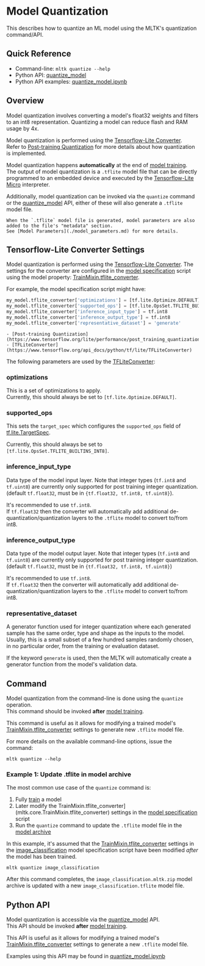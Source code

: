 # Model Quantization

This describes how to quantize an ML model using the MLTK's quantization command/API.

## Quick Reference

- Command-line: `mltk quantize --help`
- Python API: [quantize_model](mltk.core.quantize_model)
- Python API examples: [quantize_model.ipynb](../../mltk/examples/quantize_model.ipynb)


## Overview

Model quantization involves converting a model's float32 weights and filters to an int8 representation.
Quantizing a model can reduce flash and RAM usage by 4x.

Model quantization is performed using the [Tensorflow-Lite Converter](https://www.tensorflow.org/lite/convert).  
Refer to [Post-training Quantization](https://www.tensorflow.org/lite/performance/post_training_quantization)
for more details about how quantization is implemented.

Model quantization happens __automatically__ at the end of [model training](./model_training.md).  
The output of model quantization is a `.tflite` model file that can be directly programmed to an
embedded device and executed by the [Tensorflow-Lite Micro](https://github.com/tensorflow/tflite-micro) interpreter.

Additionally, model quantization can be invoked via the `quantize` command or the [quantize_model](mltk.core.quantize_model) API,
either of these will also generate a `.tflite` model file.

```{note}
When the `.tflite` model file is generated, model parameters are also added to the file's "metadata" section.
See [Model Parameters](./model_parameters.md) for more details.
```


## Tensorflow-Lite Converter Settings

Model quantization is performed using the [Tensorflow-Lite Converter](https://www.tensorflow.org/lite/convert).
The settings for the converter are configured in the [model specification](./model_specification.md) script
using the model property: [TrainMixin.tflite_converter](mltk.core.TrainMixin.tflite_converter).

For example, the model specification script might have:

```python
my_model.tflite_converter['optimizations'] = [tf.lite.Optimize.DEFAULT]
my_model.tflite_converter['supported_ops'] = [tf.lite.OpsSet.TFLITE_BUILTINS_INT8]
my_model.tflite_converter['inference_input_type'] = tf.int8
my_model.tflite_converter['inference_output_type'] = tf.int8
my_model.tflite_converter['representative_dataset'] = 'generate'
```

```{seealso}
- [Post-training Quantization](https://www.tensorflow.org/lite/performance/post_training_quantization)
- [TFLiteConverter](https://www.tensorflow.org/api_docs/python/tf/lite/TFLiteConverter)
```


The following parameters are used by the [TFLiteConverter](https://www.tensorflow.org/api_docs/python/tf/lite/TFLiteConverter):


### optimizations

This is a set of optimizations to apply.   
Currently, this should always be set to `[tf.lite.Optimize.DEFAULT]`.

### supported_ops

This sets the `target_spec` which configures the  `supported_ops` field of [tf.lite.TargetSpec](https://www.tensorflow.org/api_docs/python/tf/lite/TargetSpec).

Currently, this should always be set to `[tf.lite.OpsSet.TFLITE_BUILTINS_INT8]`.

### inference_input_type

Data type of the model input layer. Note that integer types (`tf.int8` and `tf.uint8`) are currently only supported for post training integer quantization.  
(default `tf.float32`, must be in `{tf.float32, tf.int8, tf.uint8}`).

It's recommended to use `tf.int8`.  
If `tf.float32` then the converter will automatically add additional de-quantization/quantization layers 
to the `.tflite` model to convert to/from int8.


### inference_output_type

Data type of the model output layer. Note that integer types (`tf.int8` and `tf.uint8`) are currently only supported for post training integer quantization.  
(default `tf.float32`, must be in `{tf.float32, tf.int8, tf.uint8}`)

It's recommended to use `tf.int8`.  
If `tf.float32` then the converter will automatically add additional de-quantization/quantization layers 
to the `.tflite` model to convert to/from int8.


### representative_dataset

A generator function used for integer quantization where each generated sample has the same order, type and shape as the inputs to the model. Usually, this is a small subset of a few hundred samples randomly chosen, in no particular order, from the training or evaluation dataset.

If the keyword `generate` is used, then the MLTK will automatically create a generator function from the model's validation data.




## Command

Model quantization from the command-line is done using the `quantize` operation.  
This command should be invoked __after__ [model training](./model_training.md).

This command is useful as it allows for modifying a trained model's [TrainMixin.tflite_converter](mltk.core.TrainMixin.tflite_converter)
settings to generate new `.tflite` model file.


For more details on the available command-line options, issue the command:

```shell
mltk quantize --help
```


### Example 1: Update .tflite in model archive

The most common use case of the `quantize` command is:
1. Fully [train](./model_training.md) a model
2. Later modify the TrainMixin.tflite_converter](mltk.core.TrainMixin.tflite_converter) settings in the [model specification](./model_specification.md) script
3. Run the `quantize` command to update the `.tflite` model file in the [model archive](./model_archive.md)


In this example, it's assumed that the [TrainMixin.tflite_converter](mltk.core.TrainMixin.tflite_converter) settings in
the [image_classification](mltk.models.tinyml.image_classification) model specification script have been modified _after_ the model has been
trained.

```shell
mltk quantize image_classification
```

After this command completes, the `image_classification.mltk.zip` model archive is updated with a new `image_classification.tflite` model file.



## Python API

Model quantization is accessible via the [quantize_model](mltk.core.quantize_model) API.  
This API should be invoked __after__ [model training](./model_training.md).

This API is useful as it allows for modifying a trained model's [TrainMixin.tflite_converter](mltk.core.TrainMixin.tflite_converter)
settings to generate a new `.tflite` model file.

Examples using this API may be found in [quantize_model.ipynb](../../mltk/examples/quantize_model.ipynb)

